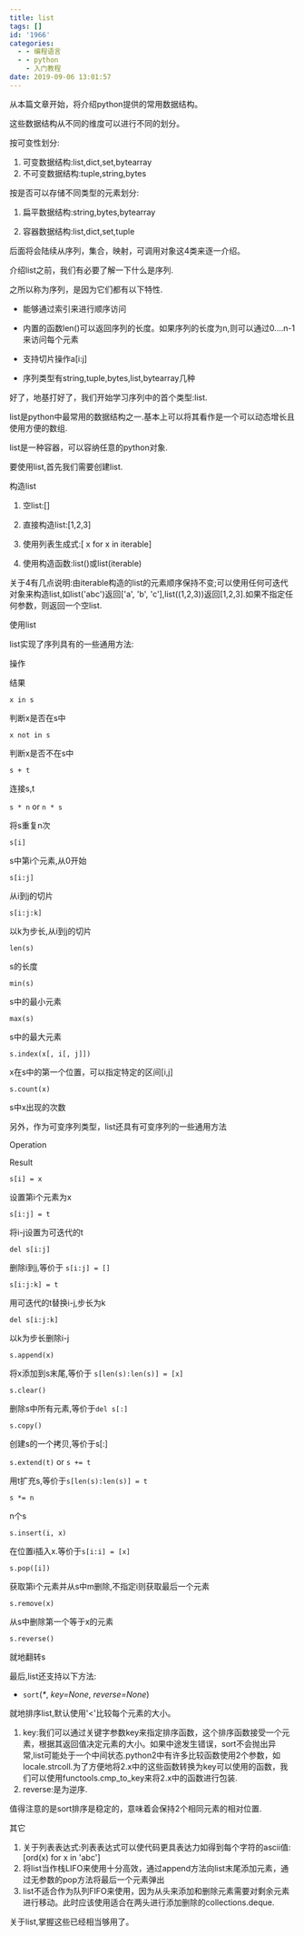 ```yaml
---
title: list
tags: []
id: '1966'
categories:
  - - 编程语言
  - - python
    - 入门教程
date: 2019-09-06 13:01:57
---
```


从本篇文章开始，将介绍python提供的常用数据结构。

这些数据结构从不同的维度可以进行不同的划分。

按可变性划分:

1.  可变数据结构:list,dict,set,bytearray
2.  不可变数据结构:tuple,string,bytes

按是否可以存储不同类型的元素划分:  

1.  扁平数据结构:string,bytes,bytearray  
    
2.  容器数据结构:list,dict,set,tuple

后面将会陆续从序列，集合，映射，可调用对象这4类来逐一介绍。

介绍list之前，我们有必要了解一下什么是序列.  

之所以称为序列，是因为它们都有以下特性.

*   能够通过索引来进行顺序访问
*   内置的函数len()可以返回序列的长度。如果序列的长度为n,则可以通过0....n-1来访问每个元素
*   支持切片操作a[i:j]  
    
*   序列类型有string,tuple,bytes,list,bytearray几种

好了，地基打好了，我们开始学习序列中的首个类型:list.  

list是python中最常用的数据结构之一.基本上可以将其看作是一个可以动态增长且使用方便的数组.

list是一种容器，可以容纳任意的python对象.

要使用list,首先我们需要创建list.  

构造list

1.  空list:[]  
    
2.  直接构造list:[1,2,3]  
    
3.  使用列表生成式:[ x for x in iterable]
4.  使用构造函数:list()或list(iterable)

关于4有几点说明:由iterable构造的list的元素顺序保持不变;可以使用任何可迭代对象来构造list,如list('abc')返回['a', 'b', 'c'],list((1,2,3))返回[1,2,3].如果不指定任何参数，则返回一个空list.

使用list  

list实现了序列具有的一些通用方法:

操作

结果

`x in s`

判断x是否在s中

`x not in s`

判断x是否不在s中

`s + t`

连接s,t

`s * n` or `n * s`

将s重复n次

`s[i]`

s中第i个元素,从0开始

`s[i:j]`

从i到j的切片  

`s[i:j:k]`

以k为步长,从i到j的切片

`len(s)`

s的长度

`min(s)`

s中的最小元素

`max(s)`

s中的最大元素

`s.index(x[, i[, j]])`

x在s中的第一个位置，可以指定特定的区间[i,j]

`s.count(x)`

s中x出现的次数

另外，作为可变序列类型，list还具有可变序列的一些通用方法  

Operation

Result

`s[i] = x`

设置第i个元素为x

`s[i:j] = t`

将i-j设置为可迭代的t

`del s[i:j]`

删除i到j,等价于 `s[i:j] = []`

`s[i:j:k] = t`

用可迭代的t替换i-j,步长为k

`del s[i:j:k]`

以k为步长删除i-j

`s.append(x)`

将x添加到s末尾,等价于 `s[len(s):len(s)] = [x]`

`s.clear()`

删除s中所有元素,等价于`del s[:]`

`s.copy()`

创建s的一个拷贝,等价于s[:]

`s.extend(t)` or `s += t`

用t扩充s,等价于`s[len(s):len(s)] = t`

`s *= n`

n个s

`s.insert(i, x)`

在位置i插入x.等价于`s[i:i] = [x]`

`s.pop([i])`

获取第i个元素并从s中m删除,不指定i则获取最后一个元素

`s.remove(x)`

从s中删除第一个等于x的元素

`s.reverse()`

就地翻转s

最后,list还支持以下方法:

*   `sort`(_*_, _key=None_, _reverse=None_)

就地排序list,默认使用'<'比较每个元素的大小。  

1.  key:我们可以通过关键字参数key来指定排序函数，这个排序函数接受一个元素，根据其返回值决定元素的大小。如果中途发生错误，sort不会抛出异常,list可能处于一个中间状态.python2中有许多比较函数使用2个参数，如locale.strcoll.为了方便地将2.x中的这些函数转换为key可以使用的函数，我们可以使用functools.cmp_to_key来将2.x中的函数进行包装.
2.  reverse:是为逆序.

值得注意的是sort排序是稳定的，意味着会保持2个相同元素的相对位置.  

其它

1.  关于列表表达式:列表表达式可以使代码更具表达力如得到每个字符的ascii值: [ord(x) for x in 'abc']
2.  将list当作栈LIFO来使用十分高效，通过append方法向list末尾添加元素，通过无参数的pop方法将最后一个元素弹出
3.  list不适合作为队列FIFO来使用，因为从头来添加和删除元素需要对剩余元素进行移动。此时应该使用适合在两头进行添加删除的collections.deque.

关于list,掌握这些已经相当够用了。